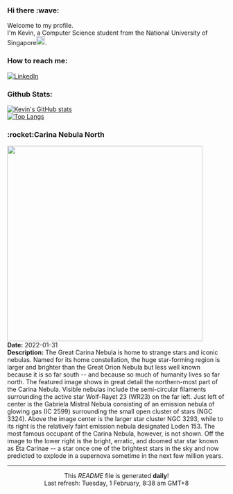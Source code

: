 <h3>Hi there :wave:</h3>

Welcome to my profile.   
I'm Kevin, a Computer Science student from the National University of Singapore<img src="https://img.icons8.com/color/96/000000/singapore-circular.png" width="20px"/>.</p>

<h3>How to reach me: </h3>
<a href="https://www.linkedin.com/in/kevin-foong/"><img alt="LinkedIn" src="https://img.shields.io/badge/linkedin-%230077B5.svg?&style=for-the-badge&logo=linkedin&logoColor=white" /></a> 

<h3>Github Stats: </h3> 

[![Kevin's GitHub stats](https://github-readme-stats.vercel.app/api?username=kevin9foong&theme=tokyonight)](https://github.com/anuraghazra/github-readme-stats) <br/>
[![Top Langs](https://github-readme-stats.vercel.app/api/top-langs/?username=kevin9foong&layout=compact&theme=tokyonight)](https://github.com/anuraghazra/github-readme-stats)

<h3>:rocket:Carina Nebula North</h3> 
<img width="450" src="https:&#x2F;&#x2F;apod.nasa.gov&#x2F;apod&#x2F;image&#x2F;2201&#x2F;CarinaNorth_Colombari_3000.jpg" /><br/>
<b>Date:</b> 2022-01-31<br/>
<b>Description:</b> The Great Carina Nebula is home to strange stars and iconic nebulas. Named for its home constellation, the huge star-forming region is larger and brighter than the Great Orion Nebula but less well known because it is so far south -- and because so much of humanity lives so far north.  The featured image shows in great detail the northern-most part of the Carina Nebula. Visible nebulas include the semi-circular filaments surrounding the active star Wolf-Rayet 23 (WR23) on the far left.  Just left of center is the Gabriela Mistral Nebula consisting of an emission nebula of glowing gas (IC 2599) surrounding the small open cluster of stars (NGC 3324). Above the image center is the larger star cluster NGC 3293, while to its right is the relatively faint emission nebula designated Loden 153.  The most famous occupant of the Carina Nebula, however, is not shown. Off the image to the lower right is the bright, erratic, and doomed star star known as Eta Carinae -- a star once one of the brightest stars in the sky and now predicted to explode in a supernova sometime in the next few million years.<br/>

------------
<p align="center">This <i>README</i> file is generated <b>daily</b>!</br>
Last refresh: Tuesday, 1 February, 8:38 am GMT+8<br />